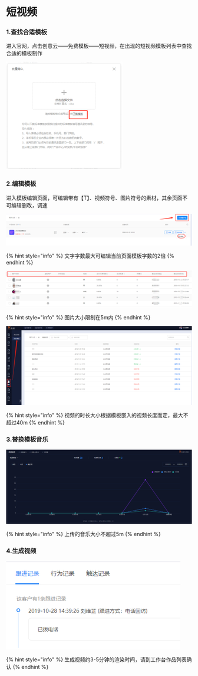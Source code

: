 # 短视频

### 1.查找合适模板

进入官网，点击创意云——免费模板——短视频，在出现的短视频模板列表中查找合适的模板制作

![](../.gitbook/assets/image%20%2863%29.png)

### 2.编辑模板

进入模板编辑页面，可编辑带有【T】、视频符号、图片符号的素材，其余页面不可编辑删改，调速

![](../.gitbook/assets/image%20%28244%29.png)

{% hint style="info" %}
文字字数最大可编辑当前页面模板字数的2倍
{% endhint %}

![](../.gitbook/assets/image%20%28305%29.png)

{% hint style="info" %}
图片大小限制在5m内
{% endhint %}

![](../.gitbook/assets/image%20%28122%29.png)

{% hint style="info" %}
视频的时长大小根据模板嵌入的视频长度而定，最大不超过40m
{% endhint %}

### 3.替换模板音乐

![](../.gitbook/assets/image%20%2825%29.png)

{% hint style="info" %}
上传的音乐大小不超过5m
{% endhint %}

### 4.生成视频

![](../.gitbook/assets/image%20%2875%29.png)

{% hint style="info" %}
生成视频约3-5分钟的渲染时间，请到工作台作品列表确认
{% endhint %}

